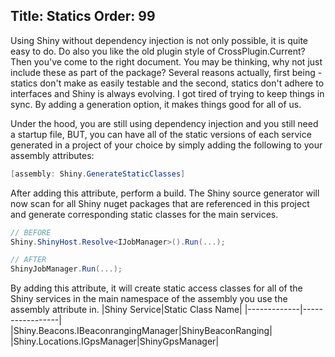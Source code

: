 Title: Statics
Order: 99
---

Using Shiny without dependency injection is not only possible, it is quite easy to do.  Do also you like the old plugin style of CrossPlugin.Current?  Then you've come to the right document.  You may be thinking, why not just include these as part of the package?  Several reasons actually, first being - statics don't make as easily testable and the second, statics don't adhere to interfaces and Shiny is always evolving.  I got tired of trying to keep things in sync.  By adding a generation option, it makes things good for all of us.  

Under the hood, you are still using dependency injection and you still need a startup file, BUT, you can have all of the static versions of each service generated in a project of your choice by simply adding the following to your assembly attributes:


```csharp
[assembly: Shiny.GenerateStaticClasses]
```

After adding this attribute, perform a build.  The Shiny source generator will now scan for all Shiny nuget packages that are referenced in this project and generate corresponding static classes for the main services.  

```csharp
// BEFORE
Shiny.ShinyHost.Resolve<IJobManager>().Run(...);

// AFTER
ShinyJobManager.Run(...);
```


By adding this attribute, it will create static access classes for all of the Shiny services in the main namespace of the assembly you use the assembly attribute in.
|Shiny Service|Static Class Name|
|-------------|-----------------|
|Shiny.Beacons.IBeaconrangingManager|ShinyBeaconRanging|
|Shiny.Locations.IGpsManager|ShinyGpsManager|
